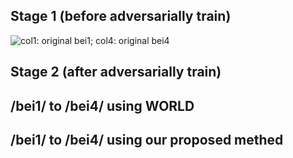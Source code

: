 ## Stage 1 (before adversarially train)
![col1: original bei1; col4: original bei4]("source/image/bei1_encoder.pdf"")


## Stage 2 (after adversarially train)


## /bei1/ to /bei4/ using WORLD


## /bei1/ to /bei4/ using our proposed methed
